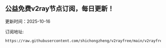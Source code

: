 ## 公益免费v2ray节点订阅，每日更新！
更新时间：2025-10-16

订阅地址:
```
https://raw.githubusercontent.com/shichongzheng/v2rayfree/main/v2rayfree
```
